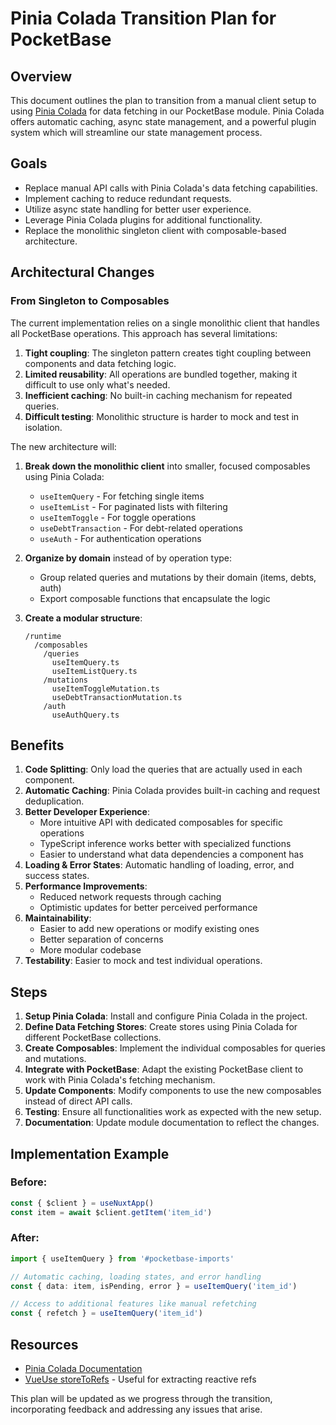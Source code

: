 # Pinia Colada Transition Plan for PocketBase

## Overview
This document outlines the plan to transition from a manual client setup to using [Pinia Colada](https://pinia-colada.esm.dev/) for data fetching in our PocketBase module. Pinia Colada offers automatic caching, async state management, and a powerful plugin system which will streamline our state management process.

## Goals
- Replace manual API calls with Pinia Colada's data fetching capabilities.
- Implement caching to reduce redundant requests.
- Utilize async state handling for better user experience.
- Leverage Pinia Colada plugins for additional functionality.
- Replace the monolithic singleton client with composable-based architecture.

## Architectural Changes

### From Singleton to Composables

The current implementation relies on a single monolithic client that handles all PocketBase operations. This approach has several limitations:

1. **Tight coupling**: The singleton pattern creates tight coupling between components and data fetching logic.
2. **Limited reusability**: All operations are bundled together, making it difficult to use only what's needed.
3. **Inefficient caching**: No built-in caching mechanism for repeated queries.
4. **Difficult testing**: Monolithic structure is harder to mock and test in isolation.

The new architecture will:

1. **Break down the monolithic client** into smaller, focused composables using Pinia Colada:
   - `useItemQuery` - For fetching single items
   - `useItemList` - For paginated lists with filtering
   - `useItemToggle` - For toggle operations
   - `useDebtTransaction` - For debt-related operations
   - `useAuth` - For authentication operations

2. **Organize by domain** instead of by operation type:
   - Group related queries and mutations by their domain (items, debts, auth)
   - Export composable functions that encapsulate the logic

3. **Create a modular structure**:
   ```
   /runtime
     /composables
       /queries
         useItemQuery.ts
         useItemListQuery.ts
       /mutations
         useItemToggleMutation.ts
         useDebtTransactionMutation.ts
       /auth
         useAuthQuery.ts
   ```

## Benefits

1. **Code Splitting**: Only load the queries that are actually used in each component.
2. **Automatic Caching**: Pinia Colada provides built-in caching and request deduplication.
3. **Better Developer Experience**:
   - More intuitive API with dedicated composables for specific operations
   - TypeScript inference works better with specialized functions
   - Easier to understand what data dependencies a component has
4. **Loading & Error States**: Automatic handling of loading, error, and success states.
5. **Performance Improvements**:
   - Reduced network requests through caching
   - Optimistic updates for better perceived performance
6. **Maintainability**:
   - Easier to add new operations or modify existing ones
   - Better separation of concerns
   - More modular codebase
7. **Testability**: Easier to mock and test individual operations.

## Steps
1. **Setup Pinia Colada**: Install and configure Pinia Colada in the project.
2. **Define Data Fetching Stores**: Create stores using Pinia Colada for different PocketBase collections.
3. **Create Composables**: Implement the individual composables for queries and mutations.
4. **Integrate with PocketBase**: Adapt the existing PocketBase client to work with Pinia Colada's fetching mechanism.
5. **Update Components**: Modify components to use the new composables instead of direct API calls.
6. **Testing**: Ensure all functionalities work as expected with the new setup.
7. **Documentation**: Update module documentation to reflect the changes.

## Implementation Example

### Before:
```ts
const { $client } = useNuxtApp()
const item = await $client.getItem('item_id')
```

### After:
```ts
import { useItemQuery } from '#pocketbase-imports'

// Automatic caching, loading states, and error handling
const { data: item, isPending, error } = useItemQuery('item_id')

// Access to additional features like manual refetching
const { refetch } = useItemQuery('item_id')
```

## Resources
- [Pinia Colada Documentation](https://pinia-colada.esm.dev/)
- [VueUse storeToRefs](https://vueuse.org/core/storeToRefs/) - Useful for extracting reactive refs

This plan will be updated as we progress through the transition, incorporating feedback and addressing any issues that arise. 
